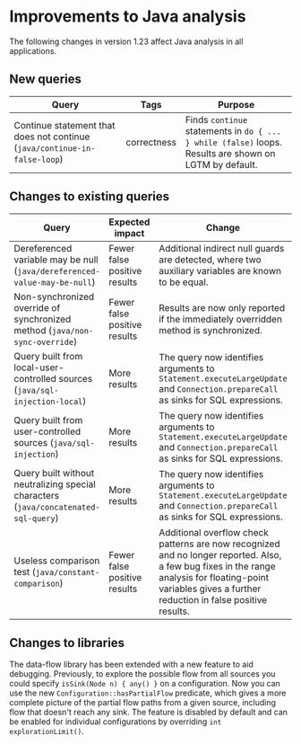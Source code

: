 # Improvements to Java analysis

The following changes in version 1.23 affect Java analysis in all applications.

## New queries

| **Query**                   | **Tags**  | **Purpose**                                                        |
|-----------------------------|-----------|--------------------------------------------------------------------|
| Continue statement that does not continue (`java/continue-in-false-loop`) | correctness | Finds `continue` statements in `do { ... } while (false)` loops. Results are shown on LGTM by default. |

## Changes to existing queries

| **Query**                    | **Expected impact**    | **Change**                        |
|------------------------------|------------------------|-----------------------------------|
| Dereferenced variable may be null (`java/dereferenced-value-may-be-null`) | Fewer false positive results | Additional indirect null guards are detected, where two auxiliary variables are known to be equal. |
| Non-synchronized override of synchronized method (`java/non-sync-override`) | Fewer false positive results | Results are now only reported if the immediately overridden method is synchronized. |
| Query built from local-user-controlled sources (`java/sql-injection-local`) | More results | The query now identifies arguments to `Statement.executeLargeUpdate` and `Connection.prepareCall` as sinks for SQL expressions. |
| Query built from user-controlled sources (`java/sql-injection`) | More results | The query now identifies arguments to `Statement.executeLargeUpdate` and `Connection.prepareCall` as sinks for SQL expressions. |
| Query built without neutralizing special characters (`java/concatenated-sql-query`) | More results | The query now identifies arguments to `Statement.executeLargeUpdate` and `Connection.prepareCall` as sinks for SQL expressions. |
| Useless comparison test (`java/constant-comparison`) | Fewer false positive results | Additional overflow check patterns are now recognized and no longer reported. Also, a few bug fixes in the range analysis for floating-point variables gives a further reduction in false positive results. |

## Changes to libraries

The data-flow library has been extended with a new feature to aid debugging. 
Previously, to explore the possible flow from all sources you could specify `isSink(Node n) { any() }` on a configuration. 
Now you can use the new `Configuration::hasPartialFlow` predicate, 
which gives a more complete picture of the partial flow paths from a given source, including flow that doesn't reach any sink.
The feature is disabled by default and can be enabled for individual configurations by overriding `int explorationLimit()`.
